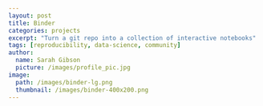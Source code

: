 ```yaml
---
layout: post
title: Binder
categories: projects
excerpt: "Turn a git repo into a collection of interactive notebooks"
tags: [reproducibility, data-science, community]
author:
  name: Sarah Gibson
  picture: /images/profile_pic.jpg
image:
  path: /images/binder-lg.png
  thumbnail: /images/binder-400x200.png
---
```

